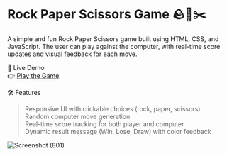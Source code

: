 # Rock Paper Scissors Game 🪨📄✂️
A simple and fun Rock Paper Scissors game built using HTML, CSS, and JavaScript. The user can play against the computer, with real-time score updates and visual feedback for each move.

🔗 Live Demo  
👉 [Play the Game](https://abhishek-maurya-d.github.io/Rock-Paper-Scissor/)

🛠️ Features
> Responsive UI with clickable choices (rock, paper, scissors)  
> Random computer move generation  
> Real-time score tracking for both player and computer  
> Dynamic result message (Win, Lose, Draw) with color feedback

![Screenshot (801)](https://github.com/user-attachments/assets/34f3f3b2-e830-4a5c-ae5d-187392e8289a)
